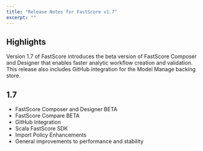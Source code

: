 ```yaml
---
title: "Release Notes for FastScore v1.7"
excerpt: ""
---
```

## Highlights
Version 1.7 of FastScore introduces the beta version of FastScore Composer and Designer that enables faster analytic workflow creation and validation. This release also includes GitHub integration for the Model Manage backing store.

## 1.7

* FastScore Composer and Designer BETA 
* FastScore Compare BETA
* GitHub Integration
* Scala FastScore SDK
* Import Policy Enhancements
* General improvements to performance and stability
